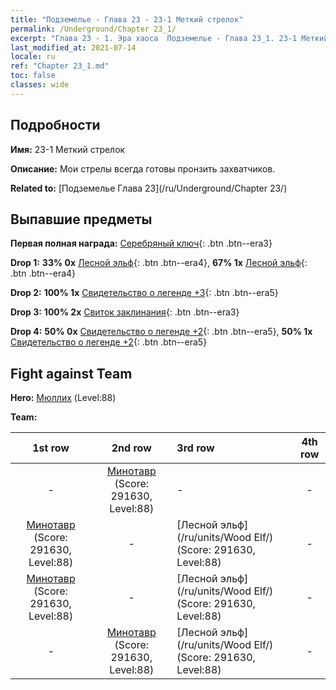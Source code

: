 ```yaml
---
title: "Подземелье - Глава 23 - 23-1 Меткий стрелок"
permalink: /Underground/Chapter 23_1/
excerpt: "Глава 23 - 1. Эра хаоса  Подземелье - Глава 23_1. 23-1 Меткий стрелок"
last_modified_at: 2021-07-14
locale: ru
ref: "Chapter 23_1.md"
toc: false
classes: wide
---
```


## Подробности

 **Имя:** 23-1 Меткий стрелок

 **Описание:** Мои стрелы всегда готовы пронзить захватчиков.

 **Related to:** [Подземелье Глава 23](/ru/Underground/Chapter 23/)

## Выпавшие предметы

 **Первая полная награда:** [Серебряный ключ](/ItemsRU/con_693/){: .btn .btn--era3}

 **Drop 1:** **33% 0x** [Лесной эльф](/ItemsRU/unt_201/){: .btn .btn--era4}, **67% 1x** [Лесной эльф](/ItemsRU/unt_201/){: .btn .btn--era4}

 **Drop 2:** **100% 1x** [Свидетельство о легенде +3](/ItemsRU/mat_88/){: .btn .btn--era5}

 **Drop 3:** **100% 2x** [Свиток заклинания](/ItemsRU/con_694/){: .btn .btn--era3}

 **Drop 4:** **50% 0x** [Свидетельство о легенде +2](/ItemsRU/mat_81/){: .btn .btn--era5}, **50% 1x** [Свидетельство о легенде +2](/ItemsRU/mat_81/){: .btn .btn--era5}


## Fight against Team
 **Hero:** [Мюллих](/ru/heroes/Mullich/) (Level:88)

 **Team:**


  | 1st row | 2nd row | 3rd row | 4th row |
  |:----:|:----:|:----|:----:|
  | - | [Минотавр](/ru/units/Minotaur/) (Score: 291630, Level:88)  | - | - |
  | [Минотавр](/ru/units/Minotaur/) (Score: 291630, Level:88)  | - | [Лесной эльф](/ru/units/Wood Elf/) (Score: 291630, Level:88)  | - |
  | [Минотавр](/ru/units/Minotaur/) (Score: 291630, Level:88)  | - | [Лесной эльф](/ru/units/Wood Elf/) (Score: 291630, Level:88)  | - |
  | - | [Минотавр](/ru/units/Minotaur/) (Score: 291630, Level:88)  | [Лесной эльф](/ru/units/Wood Elf/) (Score: 291630, Level:88)  | - |


